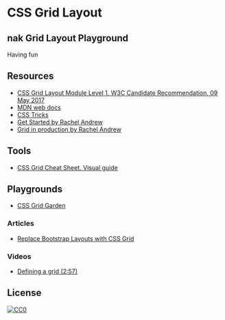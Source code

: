 # CSS Grid Layout


## nak Grid Layout Playground

Having fun

## Resources

* [CSS Grid Layout Module Level 1. W3C Candidate Recommendation, 09 May 2017](https://www.w3.org/TR/css-grid-1/)
* [MDN web docs](https://developer.mozilla.org/es/docs/Web/CSS/CSS_Grid_Layout)
* [CSS Tricks](https://css-tricks.com/snippets/css/complete-guide-grid/)
* [Get Started by Rachel Andrew](https://gridbyexample.com/learn/)
* [Grid in production by Rachel Andrew](https://cssgrid.design/?utm_content=buffer95010&utm_medium=social&utm_source=twitter.com&utm_campaign=buffer)
## Tools

* [CSS Grid Cheat Sheet. Visual guide](https://alialaa.github.io/css-grid-cheat-sheet/)

## Playgrounds

* [CSS Grid Garden](http://cssgridgarden.com/)

### Articles

* [Replace Bootstrap Layouts with CSS Grid](https://hacks.mozilla.org/2017/04/replace-bootstrap-layouts-with-css-grid/)


### Videos

* [Defining a grid (2:57)](https://gridbyexample.com/video/series-define-a-grid/)

## License
[![CC0](http://mirrors.creativecommons.org/presskit/buttons/88x31/svg/cc-zero.svg)](https://creativecommons.org/publicdomain/zero/1.0/)
